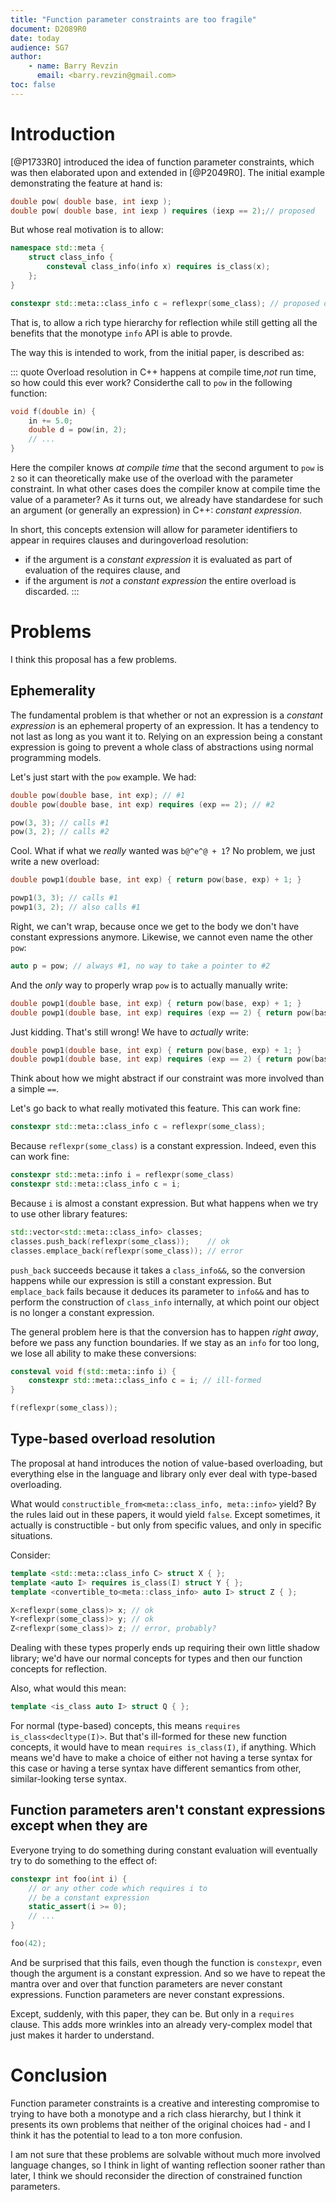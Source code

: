 ```yaml
---
title: "Function parameter constraints are too fragile"
document: D2089R0
date: today
audience: SG7
author:
    - name: Barry Revzin
      email: <barry.revzin@gmail.com>
toc: false
---
```


# Introduction

[@P1733R0] introduced the idea of function parameter constraints, which was then
elaborated upon and extended in [@P2049R0]. The initial example demonstrating
the feature at hand is:

```cpp
double pow( double base, int iexp );
double pow( double base, int iexp ) requires (iexp == 2);// proposed
```

But whose real motivation is to allow:

```cpp
namespace std::meta {
    struct class_info {
        consteval class_info(info x) requires is_class(x);
    };
}

constexpr std::meta::class_info c = reflexpr(some_class); // proposed ok
```

That is, to allow a rich type hierarchy for reflection while still getting
all the benefits that the monotype `info` API is able to provde.

The way this is intended to work, from the initial paper, is described as:

::: quote
Overload resolution in C++ happens at compile time,_not_ run time, so how could this ever work?
Considerthe call to `pow` in the following function:

```cpp
void f(double in) {
    in += 5.0;
    double d = pow(in, 2);
    // ...
}
```

Here the compiler knows _at compile time_ that the second argument to `pow` is
`2` so it can theoretically make use of the overload with the parameter constraint.
In what other cases does the compiler know at compile time the value of a parameter?
As it turns out, we already have standardese for such an argument
(or generally an expression) in C++: _constant expression_.

In short, this concepts extension will allow for parameter identifiers to appear in requires clauses and duringoverload resolution:

* if the argument is a _constant expression_ it is evaluated as part of evaluation of the requires clause, and
* if the argument is _not_ a _constant expression_ the entire overload is discarded.
:::


# Problems

I think this proposal has a few problems.

## Ephemerality 

The fundamental problem is that whether or not an expression is a _constant 
expression_ is an ephemeral property of an expression. It has a tendency to not
last as long as you want it to.
Relying on an expression being a constant expression is going to prevent a whole
class of abstractions using normal programming models.

Let's just start with the `pow` example. We had:

```cpp
double pow(double base, int exp); // #1
double pow(double base, int exp) requires (exp == 2); // #2

pow(3, 3); // calls #1
pow(3, 2); // calls #2
```

Cool. What if what we _really_ wanted was `b@^e^@ + 1`? No problem, we just
write a new overload:

```cpp
double powp1(double base, int exp) { return pow(base, exp) + 1; }

powp1(3, 3); // calls #1
powp1(3, 2); // also calls #1
```

Right, we can't wrap, because once we get to the body we don't have constant
expressions anymore. Likewise, we cannot even name the other `pow`:

```cpp
auto p = pow; // always #1, no way to take a pointer to #2
```

And the _only_ way to properly wrap `pow` is to actually manually write:

```cpp
double powp1(double base, int exp) { return pow(base, exp) + 1; }
double powp1(double base, int exp) requires (exp == 2) { return pow(base, exp) + 1; }
```

Just kidding. That's still wrong! We have to _actually_ write:

```cpp
double powp1(double base, int exp) { return pow(base, exp) + 1; }
double powp1(double base, int exp) requires (exp == 2) { return pow(base, 2) + 1; }
```

Think about how we might abstract if our constraint was more involved than a
simple `==`.

Let's go back to what really motivated this feature. This can work fine:

```cpp
constexpr std::meta::class_info c = reflexpr(some_class);
```

Because `reflexpr(some_class)` is a constant expression. Indeed, even this can
work fine:

```cpp
constexpr std::meta::info i = reflexpr(some_class)
constexpr std::meta::class_info c = i;
```

Because `i` is almost a constant expression. But what happens when we try to use
other library features:

```cpp
std::vector<std::meta::class_info> classes;
classes.push_back(reflexpr(some_class));    // ok
classes.emplace_back(reflexpr(some_class)); // error
```

`push_back` succeeds because it takes a `class_info&&`, so the conversion happens
while our expression is still a constant expression. But `emplace_back` fails
because it deduces its parameter to `info&&` and has to perform the construction
of `class_info` internally, at which point our object is no longer a constant
expression. 

The general problem here is that the conversion has to happen _right away_,
before we pass any function boundaries. If we stay as an `info` for too long, we
lose all ability to make these conversions:

```cpp
consteval void f(std::meta::info i) {
    constexpr std::meta::class_info c = i; // ill-formed
}

f(reflexpr(some_class));
```

## Type-based overload resolution

The proposal at hand introduces the notion of value-based overloading, but
everything else in the language and library only ever deal with type-based
overloading. 

What would `constructible_from<meta::class_info, meta::info>` yield? By the rules
laid out in these papers, it would yield `false`. Except sometimes, it actually
is constructible - but only from specific values, and only in specific situations.

Consider:

```cpp
template <std::meta::class_info C> struct X { };
template <auto I> requires is_class(I) struct Y { };
template <convertible_to<meta::class_info> auto I> struct Z { };

X<reflexpr(some_class)> x; // ok
Y<reflexpr(some_class)> y; // ok
Z<reflexpr(some_class)> z; // error, probably?
```

Dealing with these types properly ends up requiring their own little
shadow library; we'd have our normal concepts for types and then our function
concepts for reflection.

Also, what would this mean:

```cpp
template <is_class auto I> struct Q { };
```

For normal (type-based) concepts, this means `requires is_class<decltype(I)>`.
But that's ill-formed for these new function concepts, it would have to mean
`requires is_class(I)`, if anything. Which means we'd have to make a choice of
either not having a terse syntax for this case or having a terse syntax have
different semantics from other, similar-looking terse syntax.

## Function parameters aren't constant expressions except when they are

Everyone trying to do something during constant evaluation will eventually try
to do something to the effect of:

```cpp
constexpr int foo(int i) {
    // or any other code which requires i to
    // be a constant expression
    static_assert(i >= 0);
    // ...
}

foo(42);
```
 
And be surprised that this fails, even though the function is `constexpr`, even
though the argument is a constant expression. And so we have to repeat the
mantra over and over that function parameters are never constant expressions.
Function parameters are never constant expressions.

Except, suddenly, with this paper, they can be. But only in a `requires` clause.
This adds more wrinkles into an already very-complex model that just makes it
harder to understand. 

# Conclusion

Function parameter constraints is a creative and interesting compromise
to trying to have both a monotype and a rich class hierarchy, but I think it
presents its own problems that neither of the original choices had - and I think
it has the potential to lead to a ton more confusion.

I am not sure that these problems are solvable without much more involved
language changes, so I think in light of wanting reflection sooner rather than
later, I think we should reconsider the direction of constrained function
parameters.
